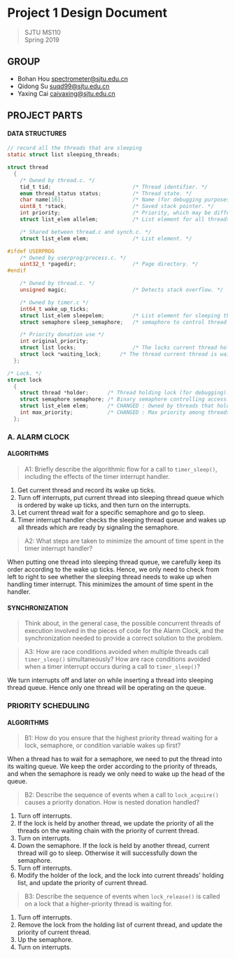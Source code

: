 # Project 1 Design Document

> SJTU MS110  
> Spring 2019

## GROUP

- Bohan Hou <spectrometer@sjtu.edu.cn>
- Qidong Su <suqd99@sjtu.edu.cn>
- Yaxing Cai <caiyaxing@sjtu.edu.cn>

## PROJECT PARTS

#### DATA STRUCTURES

```c
// record all the threads that are sleeping
static struct list sleeping_threads;

struct thread
  {
    /* Owned by thread.c. */
    tid_t tid;                          /* Thread identifier. */
    enum thread_status status;          /* Thread state. */
    char name[16];                      /* Name (for debugging purposes). */
    uint8_t *stack;                     /* Saved stack pointer. */
    int priority;                       /* Priority, which may be different from original priority because of donation */
    struct list_elem allelem;           /* List element for all threads list. */

    /* Shared between thread.c and synch.c. */
    struct list_elem elem;              /* List element. */

#ifdef USERPROG
    /* Owned by userprog/process.c. */
    uint32_t *pagedir;                  /* Page directory. */
#endif

    /* Owned by thread.c. */
    unsigned magic;                     /* Detects stack overflow. */

    /* Owned by timer.c */
    int64_t wake_up_ticks;
    struct list_elem sleepelem;         /* List element for sleeping threads list. */
    struct semaphore sleep_semaphore;   /* semaphore to control thread sleeping*/

    /* Priority donation use */
    int original_priority;       
    struct list locks;                  /* The locks current thread hold */      
    struct lock *waiting_lock;      /* The thread current thread is waiting for */
  };

/* Lock. */
struct lock 
  {
    struct thread *holder;      /* Thread holding lock (for debugging). */
    struct semaphore semaphore; /* Binary semaphore controlling access. */
    struct list_elem elem;      /* CHANGED : Owned by threads that hold this lock */
    int max_priority;           /* CHANGED : Max priority among threads wait for this lock*/
  };
```

### A. ALARM CLOCK  

#### ALGORITHMS

> A1: Briefly describe the algorithmic flow for a call to `timer_sleep()`,
> including the effects of the timer interrupt handler.

1.  Get current thread and record its wake up ticks.
2.  Turn off interrupts, put current thread into sleeping thread queue which is ordered by wake up ticks, and then turn on the interrupts.
3.  Let current thread wait for a specific semaphore and go to sleep.
4. Timer interrupt handler checks the sleeping thread queue and wakes up all threads which are ready by signaling the  semaphore.

> A2: What steps are taken to minimize the amount of time spent in
> the timer interrupt handler?

When putting one thread into sleeping thread queue, we carefully keep its order according to the wake up ticks. Hence, we only need to check from left to right to see whether the sleeping thread needs to wake up when handling timer interrupt. This minimizes the amount of time spent in the handler.

#### SYNCHRONIZATION

> Think about, in the general case, the possible concurrent threads of execution involved in the pieces of code for the Alarm Clock, and the synchronization needed to provide a correct solution to the problem.

> A3: How are race conditions avoided when multiple threads call
> `timer_sleep()` simultaneously? How are race conditions avoided when a timer interrupt occurs
> during a call to `timer_sleep()`?

We turn interrupts off and later on while inserting a thread into sleeping thread queue. Hence only one thread will be operating on the queue.

### PRIORITY SCHEDULING

#### ALGORITHMS

> B1: How do you ensure that the highest priority thread waiting for
> a lock, semaphore, or condition variable wakes up first?

When a thread has to wait for a semaphore, we need to put the thread into its waiting queue. We keep the order according to the priority of threads, and when the semaphore is ready we only need to wake up the head of the queue.

> B2: Describe the sequence of events when a call to `lock_acquire()`
> causes a priority donation.  How is nested donation handled?

1.  Turn off interrupts.
2.  If the lock is held by another thread, we update the priority of all the threads on the waiting chain with the priority of current thread.
3.  Turn on interrupts.
4.  Down the semaphore. If the lock is held by another thread, current thread will go to sleep. Otherwise it will successfully down the semaphore.
5.  Turn off interrupts.
6.  Modify the holder of the lock, and the lock into current threads' holding list, and update the priority of current thread.

> B3: Describe the sequence of events when `lock_release()` is called
> on a lock that a higher-priority thread is waiting for.

1.  Turn off interrupts.
2.  Remove the lock from the holding list of current thread, and update the priority of current thread.
3.  Up the semaphore.
4.  Turn on interrupts.
